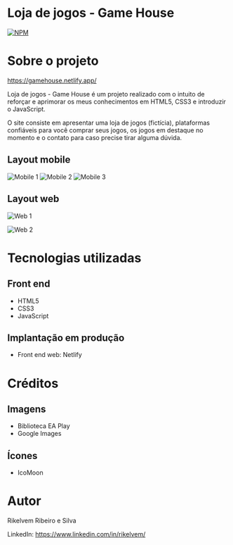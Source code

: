 # Loja de jogos - Game House
[![NPM](https://img.shields.io/npm/l/react)](https://github.com/Rikelvem/gamehouse/blob/main/LICENSE) 

# Sobre o projeto

https://gamehouse.netlify.app/

Loja de jogos - Game House é um projeto realizado com o intuito de reforçar e aprimorar os meus conhecimentos em HTML5, CSS3 e introduzir o JavaScript.

O site consiste em apresentar uma loja de jogos (fictícia), plataformas confiáveis para você comprar seus jogos, os jogos em destaque no momento e o contato para caso precise tirar alguma dúvida. 

## Layout mobile
![Mobile 1](https://github.com/Rikelvem/gamehouse/blob/main/img/mobile-chamada.JPG) ![Mobile 2](https://github.com/Rikelvem/gamehouse/blob/main/img/mobile-chamada-menu.JPG) ![Mobile 3](https://github.com/Rikelvem/gamehouse/blob/main/img/mobile-modal.JPG)

## Layout web
![Web 1](https://github.com/Rikelvem/gamehouse/blob/main/img/desktop-chamada.JPG)

![Web 2](https://github.com/Rikelvem/gamehouse/blob/main/img/desktop-modal.JPG)

# Tecnologias utilizadas
## Front end
- HTML5
- CSS3
- JavaScript

## Implantação em produção
- Front end web: Netlify

# Créditos
## Imagens
- Biblioteca EA Play
- Google Images

## Ícones
- IcoMoon

# Autor

Rikelvem Ribeiro e Silva

LinkedIn: https://www.linkedin.com/in/rikelvem/

